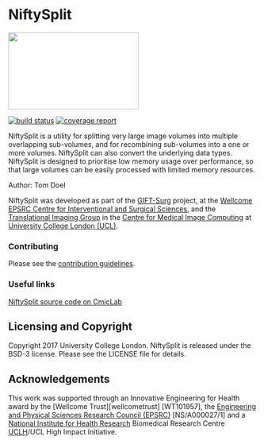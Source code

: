 # NiftySplit

<img src="https://cmiclab.cs.ucl.ac.uk/CMIC/NiftyNet/raw/master/giftsurg-logo.png" width="263" height="155">

[![build status](https://cmiclab.cs.ucl.ac.uk/GIFT-Surg/NiftySplit/badges/dev/build.svg)](https://cmiclab.cs.ucl.ac.uk/GIFT-Surg/NiftySplit/commits/dev)
[![coverage report](https://cmiclab.cs.ucl.ac.uk/GIFT-Surg/NiftySplit/badges/dev/coverage.svg)](https://cmiclab.cs.ucl.ac.uk/GIFT-Surg/NiftySplit/commits/dev)

NiftySplit is a utility for splitting very large image volumes into multiple overlapping sub-volumes, and for recombining sub-volumes into a one or more volumes. NiftySplit can also convert the underlying data types.
NiftySplit is designed to prioritise low memory usage over performance, so that large volumes can be easily processed with limited memory resources.


Author: Tom Doel

NiftySplit was developed as part of the [GIFT-Surg][giftsurg] project, at the [Wellcome EPSRC Centre for Interventional and Surgical Sciences][weiss], and the [Translational Imaging Group][tig] in the [Centre for Medical Image Computing][cmic] at [University College London (UCL)][ucl].



### Contributing

Please see the [contribution guidelines](./CONTRIBUTING.md).


### Useful links

[NiftySplit source code on CmicLab][NiftySplit-cmiclab]

[NiftySplit-cmiclab]: https://cmiclab.cs.ucl.ac.uk/GIFT-Surg/NiftySplit


## Licensing and Copyright

Copyright 2017 University College London.
NiftySplit is released under the BSD-3 license. Please see the LICENSE file for details.


## Acknowledgements

This work was supported through an Innovative Engineering for Health award by the [Wellcome Trust][wellcometrust] [WT101957], the [Engineering and Physical Sciences Research Council (EPSRC)][epsrc] [NS/A000027/1] and a [National Institute for Health Research][nihr] Biomedical Research Centre [UCLH][uclh]/UCL High Impact Initiative.

[tig]: http://cmictig.cs.ucl.ac.uk
[giftsurg]: http://www.gift-surg.ac.uk
[cmic]: http://cmic.cs.ucl.ac.uk
[ucl]: http://www.ucl.ac.uk
[uclh]: http://www.uclh.nhs.uk
[weiss]: http://www.ucl.ac.uk/weiss
[wt]: https://wellcome.ac.uk/
[epsrc]: https://www.epsrc.ac.uk/
[nihr]: https://www.nihr.ac.uk/

